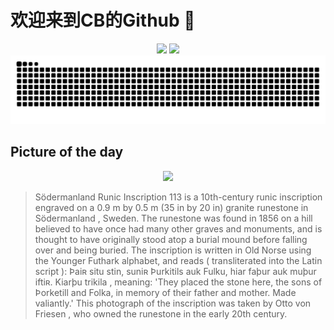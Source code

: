 
# 欢迎来到CB的Github 👋

<div align="center">
  <img height="137px" src="https://github-readme-stats.vercel.app/api?username=SuperCB&show_icons=true&theme=radical" />
  <img height="137px" src="https://github-readme-stats.vercel.app/api/top-langs/?username=SuperCB&hide_title=true&hide_border=true&layout=compact&langs_count=6&text_color=000&icon_color=fff" />
</div>


<div align="center">
    <img src="./contribution-snake/github-contribution-grid-snake.svg" />
</div>



## Picture of the day
<div align="center">
  <img width=400px src="https://upload.wikimedia.org/wikipedia/commons/thumb/c/c3/Otto_von_Friesen_-_Runsten_S%C3%B6_113_Kolunda%2C_Stenkvista_socken_-_Alvin_record_110815.jpg/525px-Otto_von_Friesen_-_Runsten_S%C3%B6_113_Kolunda%2C_Stenkvista_socken_-_Alvin_record_110815.jpg" />
</div>

>Södermanland Runic Inscription 113  is a 10th-century  runic inscription  engraved on a 0.9 m by 0.5 m (35 in by 20 in) granite  runestone  in  Södermanland , Sweden. The runestone was found in 1856 on a hill believed to have once had many other graves and monuments, and is thought to have originally stood atop a burial mound before falling over and being buried. The inscription is written in  Old Norse  using the  Younger Futhark  alphabet, and reads ( transliterated  into the  Latin script ):  Þaiʀ situ stin, suniʀ Þurkitils auk Fulku, hiar faþur auk muþur iftiʀ. Kiarþu trikila , meaning: 'They placed the stone here, the sons of Þorketill and Folka, in memory of their father and mother. Made valiantly.' This photograph of the inscription was taken by  Otto von Friesen , who owned the runestone in the early 20th century.



